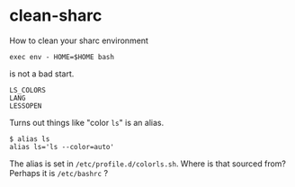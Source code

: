 # clean-sharc
How to clean your sharc environment

`exec env - HOME=$HOME bash`

is not a bad start.

```
LS_COLORS
LANG
LESSOPEN
```

Turns out things like "color `ls`" is an alias.

```
$ alias ls
alias ls='ls --color=auto'
```

The alias is set in `/etc/profile.d/colorls.sh`.
Where is that sourced from?
Perhaps it is `/etc/bashrc` ?

